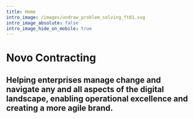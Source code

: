 ```yaml
---
title: Home
intro_image: /images/undraw_problem_solving_ft81.svg
intro_image_absolute: false
intro_image_hide_on_mobile: true
---
```


# Novo Contracting

## Helping enterprises **manage change** and navigate any and all aspects of the digital landscape, enabling operational excellence and creating a more agile brand.
